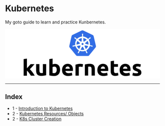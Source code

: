 # Kubernetes

My goto guide to learn and practice Kunbernetes.

![k8](images/01.webp)

---
## Index
- 1 - [Introduction to Kubernetes](intro.md)
- 2 - [Kubernetes Resources/ Objects](object.md) 
- 2 - [K8s Cluster Creation](https://github.com/Tariq-Mehmood-Malik/Kubernetes-Cluster-Creation/blob/main/README.md)
  
